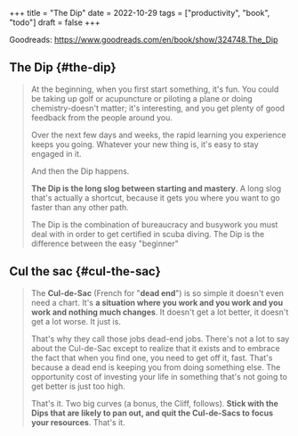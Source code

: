 +++
title = "The Dip"
date = 2022-10-29
tags = ["productivity", "book", "todo"]
draft = false
+++

Goodreads: <https://www.goodreads.com/en/book/show/324748.The_Dip>


## The Dip {#the-dip}

> At the beginning, when you first start something, it's fun. You could be taking up golf or acupuncture or piloting a plane or doing chemistry-doesn't matter; it's interesting, and you get plenty of good feedback from the people around you.
>
> Over the next few days and weeks, the rapid learning you experience keeps you going. Whatever your new thing is, it's easy to stay engaged in it.
>
> And then the Dip happens.
>
> **The Dip is the long slog between starting and mastery**. A long slog that's actually a shortcut, because it gets you where you want to go faster than any other path.
>
> The Dip is the combination of bureaucracy and busywork you must deal with in order to get certified in scuba diving. The Dip is the difference between the easy "beginner"


## Cul the sac {#cul-the-sac}

> The **Cul-de-Sac** (French for "**dead end**") is so simple it doesn't even need a chart. It's **a situation where you work and you work and you work and nothing much changes**. It doesn't get a lot better, it doesn't get a lot worse. It just is.
>
> That's why they call those jobs dead-end jobs. There's not a lot to say about the Cul-de-Sac except to realize that it exists and to embrace the fact that when you find one, you need to get off it, fast. That's because a dead end is keeping you from doing something else. The opportunity cost of investing your life in something that's not going to get better is just too high.
>
> That's it. Two big curves (a bonus, the Cliff, follows). **Stick with the Dips that are likely to pan out, and quit the Cul-de-Sacs to focus your resources**. That's it.
